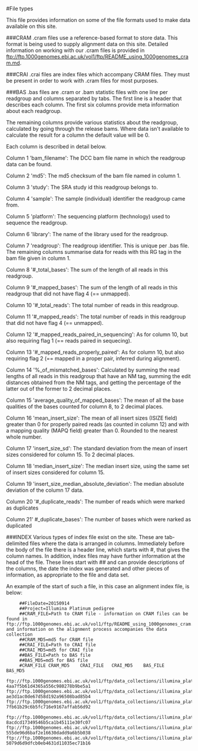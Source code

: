 #File types

This file provides information on some of the file formats used to make data available on this site.

###CRAM
.cram files use a reference-based format to store data. This format is being used to supply alignment data on this site. Detailed information on working with our .cram files is provided in ftp://ftp.1000genomes.ebi.ac.uk/vol1/ftp/README_using_1000genomes_cram.md.

###CRAI
.crai files are index files which accompany CRAM files. They must be present in order to work with .cram files for most purposes.

###BAS
.bas files are .cram or .bam statistic files with one line per readgroup and columns separated by
tabs. The first line is a header that describes each column. The first six columns
provide meta information about each readgroup.

The remaining columns provide various statistics about the readgroup, calculated
by going through the release bams. Where data isn't available to calculate the
result for a column the default value will be 0.

Each column is described in detail below.

   Column 1 'bam_filename': The DCC bam file name in which the readgroup data can be found.

   Column 2 'md5': The md5 checksum of the bam file named in column 1.

   Column 3 'study': The SRA study id this readgroup belongs to.

   Column 4 'sample': The sample (individual) identifier the readgroup came from.

   Column 5 'platform': The sequencing platform (technology) used to sequence the readgroup.

   Column 6 'library': The name of the library used for the readgroup.

   Column 7 'readgroup': The readgroup identifier. This is unique per .bas file. The remaining columns summarise data for reads with this RG tag in the bam file given in column 1.

   Column 8 '#_total_bases': The sum of the length of all reads in this readgroup.

   Column 9 '#_mapped_bases': The sum of the length of all reads in this readgroup that did not have flag 4 (== unmapped).

   Column 10 '#_total_reads': The total number of reads in this readgroup.

   Column 11 '#_mapped_reads': The total number of reads in this readgroup that did
    not have flag 4 (== unmapped).

   Column 12 '#_mapped_reads_paired_in_sequencing': As for column 10, but also requiring flag 1 (== reads paired in sequecing).

   Column 13 '#_mapped_reads_properly_paired': As for column 10, but also requiring flag 2 (== mapped in a proper pair, inferred during alignment).

   Column 14 '%_of_mismatched_bases': Calculated by summing the read lengths of all
    reads in this readgroup that have an NM tag, summing the edit distances
    obtained from the NM tags, and getting the percentage of the latter out of
    the former to 2 decimal places.

   Column 15 'average_quality_of_mapped_bases': The mean of all the base qualities
    of the bases counted for column 8, to 2 decimal places.

   Column 16 'mean_insert_size': The mean of all insert sizes (ISIZE field) greater
    than 0 for properly paired reads (as counted in column 12) and with a
    mapping quality (MAPQ field) greater than 0. Rounded to the nearest whole
    number.

   Column 17 'insert_size_sd': The standard deviation from the mean of insert sizes
    considered for column 15. To 2 decimal places.

   Column 18 'median_insert_size': The median insert size, using the same set of
    insert sizes considered for column 15.

   Column 19 'insert_size_median_absolute_deviation': The median absolute deviation
    of the column 17 data.

   Column 20 '#_duplicate_reads': The number of reads which were marked as
    duplicates

   Column 21' #_duplicate_bases': The number of bases which were narked as
    duplicated

###INDEX
Various types of index file exist on the site. These are tab-delimited files where the data is arranged in columns. Immediately before the body of the file there is a header line, which starts with #, that gives the column names. In addition, index files may have further information at the head of the file. These lines start with ## and can provide descriptions of the columns, the date the index was generated and other pieces of information, as appropriate to the file and data set.

An example of the start of such a file, in this case an alignment index file, is below:

         ##FileDate=20150914
         ##Project=Illumina Platinum pedigree
         ##CRAM_FILE=Path to CRAM file - information on CRAM files can be found in ftp://ftp.1000genomes.ebi.ac.uk/vol1/ftp/README_using_1000genomes_cram.md and information on the alignment process accompanies the data collection
         ##CRAM_MD5=md5 for CRAM file
         ##CRAI_FILE=Path to CRAI file
         ##CRAI_MD5=md5 for CRAI file
         ##BAS_FILE=Path to BAS file
         ##BAS_MD5=md5 for BAS file
         #CRAM_FILE	CRAM_MD5	CRAI_FILE	CRAI_MD5	BAS_FILE	BAS_MD5
         ftp://ftp.1000genomes.ebi.ac.uk/vol1/ftp/data_collections/illumina_platinum_pedigree/data/CEU/NA12893/alignment/NA12893.alt_bwamem_GRCh38DH.20150706.CEU.illumina_platinum_ped.cram	4aa7f5b61d4365a556c980278b9be5a1	ftp://ftp.1000genomes.ebi.ac.uk/vol1/ftp/data_collections/illumina_platinum_pedigree/data/CEU/NA12893/alignment/NA12893.alt_bwamem_GRCh38DH.20150706.CEU.illumina_platinum_ped.cram.crai	ae3d1ac0de67d58d192a96508bad85b4	ftp://ftp.1000genomes.ebi.ac.uk/vol1/ftp/data_collections/illumina_platinum_pedigree/data/CEU/NA12893/alignment/NA12893.alt_bwamem_GRCh38DH.20150706.CEU.illumina_platinum_ped.bam.bas	7fb61b29c6b5fc716e9167affab56d92
         ftp://ftp.1000genomes.ebi.ac.uk/vol1/ftp/data_collections/illumina_platinum_pedigree/data/CEU/NA12892/alignment/NA12892.alt_bwamem_GRCh38DH.20150706.CEU.illumina_platinum_ped.cram	8acdcd17349546b5ca1b45111e30fc07	ftp://ftp.1000genomes.ebi.ac.uk/vol1/ftp/data_collections/illumina_platinum_pedigree/data/CEU/NA12892/alignment/NA12892.alt_bwamem_GRCh38DH.20150706.CEU.illumina_platinum_ped.cram.crai	555de96d6baf2e16630dadd9a6b5b038	ftp://ftp.1000genomes.ebi.ac.uk/vol1/ftp/data_collections/illumina_platinum_pedigree/data/CEU/NA12892/alignment/NA12892.alt_bwamem_GRCh38DH.20150706.CEU.illumina_platinum_ped.bam.bas	5079d6d9dfcb0eb4631d11035ec71b16
